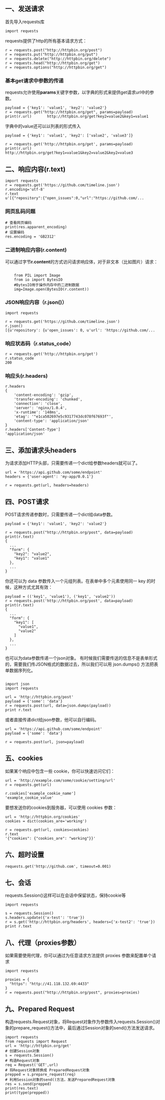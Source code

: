 ## 一、发送请求
首先导入requests库
<pre><code>import requests</code></pre>
requests提供了http的所有基本请求方式：
<pre><code>r = requests.post("http://httpbin.org/post")
r = requests.put("http://httpbin.org/put")
r = requests.delete("http://httpbin.org/delete")
r = requests.head("http://httpbin.org/get")
r = requests.options("http://httpbin.org/get")</code></pre>
### 基本get请求中参数的传递
requests允许使用<strong>params</strong>关键字参数，以字典的形式来提供get请求url中的参数。
<pre><code>payload = {'key1': 'value1', 'key2': 'value2'}
r = requests.get("http://httpbin.org/get", params=payload)
print(r.url)       http://httpbin.org/get?key2=value2&key1=value1
</code></pre>
字典中的value还可以以列表的形式传入
<pre><code>payload = {'key1': 'value1', 'key2': ['value2', 'value3']}

r = requests.get('http://httpbin.org/get', params=payload)
print(r.url)
http://httpbin.org/get?key1=value1&key2=value2&key2=value3</code></pre>
## 二、响应内容(r.text)
<pre><code>import requests
r = requests.get('https://github.com/timeline.json')
r.encoding='utf-8'
r.text
u'[{"repository":{"open_issues":0,"url":"https://github.com/...</code></pre>

### 网页乱码问题

    # 查看网页编码
    print(res.apparent_encoding)
    # 设置编码
    res.encoding = 'GB2312'

### 二进制响应内容(r.content)
可以通过字节<strong>r.content</strong>的方式访问请求响应体，对于非文本（比如图片）请求：
<pre><code>
    from PIL import Image
    from io import BytesIO
    #BytesIO用于操作内存中的二进制数据
    img=Image.open(BytesIO(r.content))
</code></pre>
### JSON响应内容（r.json()）
<pre><code>import requests

r = requests.get('https://github.com/timeline.json')
r.json()
[{u'repository': {u'open_issues': 0, u'url': 'https://github.com/...</code></pre>
### 响应状态码（r.status_code）
<pre><code>r = requests.get('http://httpbin.org/get')
r.status_code
200</code></pre>
### 响应头(r.headers)
<pre><code>r.headers
{
    'content-encoding': 'gzip',
    'transfer-encoding': 'chunked',
    'connection': 'close',
    'server': 'nginx/1.0.4',
    'x-runtime': '148ms',
    'etag': '"e1ca502697e5c9317743dc078f67693f"',
    'content-type': 'application/json'
}
r.headers['Content-Type']
'application/json'</code></pre>


## 三、添加请求头headers
为请求添加HTTP头部，只需要传递一个dict给参数headers就可以了。
<pre><code>url = 'https://api.github.com/some/endpoint'
headers = {'user-agent': 'my-app/0.0.1'}

r = requests.get(url, headers=headers)</code></pre>
## 四、POST请求
POST请求传递参数时，只需要传递一个dict给data参数。
<pre><code>payload = {'key1': 'value1', 'key2': 'value2'}

r = requests.post("http://httpbin.org/post", data=payload)
print(r.text)
{
  ...
  "form": {
    "key2": "value2",
    "key1": "value1"
  },
  ...
}</code></pre>
你还可以为 data 参数传入一个元组列表。在表单中多个元素使用同一 key 的时候，这种方式尤其有效：
<pre><code>payload = (('key1', 'value1'), ('key1', 'value2'))
r = requests.post('http://httpbin.org/post', data=payload)
print(r.text)
{
  ...
  "form": {
    "key1": [
      "value1",
      "value2"
    ]
  },
  ...
}</code></pre>

也可以为data参数传递一个json对象。
有时候我们需要传送的信息不是表单形式的，需要我们传JSON格式的数据过去，所以我们可以用 json.dumps() 方法把表单数据序列化。
<pre><code>
import json
import requests
 
url = 'http://httpbin.org/post'
payload = {'some': 'data'}
r = requests.post(url, data=json.dumps(payload))
print r.text</code></pre>
或者直接传递dict给json参数，他可以自行编码。
<pre><code>url = 'https://api.github.com/some/endpoint'
payload = {'some': 'data'}

r = requests.post(url, json=payload)</code></pre>
## 五、cookies
如果某个响应中包含一些 cookie，你可以快速访问它们：
<pre><code>url = 'http://example.com/some/cookie/setting/url'
r = requests.get(url)

r.cookies['example_cookie_name']
'example_cookie_value'</code></pre>
要想发送你的cookies到服务器，可以使用 cookies 参数：
<pre><code>url = 'http://httpbin.org/cookies'
cookies = dict(cookies_are='working')

r = requests.get(url, cookies=cookies)
r.text
'{"cookies": {"cookies_are": "working"}}'</code></pre>
## 六、超时设置
<pre><code>requests.get('http://github.com', timeout=0.001)</code></pre>
## 七、会话
requests.Session()这样可以在会话中保留状态，保持cookie等
<pre><code>import requests
 
s = requests.Session()
s.headers.update({'x-test': 'true'})
r = s.get('http://httpbin.org/headers', headers={'x-test2': 'true'})
print r.text</code></pre>
## 八、代理（proxies参数）
如果需要使用代理，你可以通过为任意请求方法提供 proxies 参数来配置单个请求
<pre><code>import requests
 
proxies = {
  "https": "http://41.118.132.69:4433"
}
r = requests.post("http://httpbin.org/post", proxies=proxies)</code></pre>
## 九、Prepared Request
构造requests.Request对象，将Request对象作为参数传入requests.Session()对象的prepare_request()方法中，最后通过Session对象的send()方法发送请求。

    import requests
    from requests import Request
    url = 'http://httpbin.org/get'
    # 创建Session对象
    s = requests.Session()
    # 构造Request对象
    req = Request('GET',url)
    # 将Request对象转换成 PreparedRequest对象
    prepped = s.prepare_request(req)
    # 利用Session对象的send()方法，发送PreparedRequest对象
    res = s.send(prepped)
    print(res.text)
    print(type(prepped))
